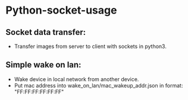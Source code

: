 # Python-socket-usage

## Socket data transfer:
* Transfer images from server to client with sockets in python3.

## Simple wake on lan:
* Wake device in local network from another device.
* Put mac address into wake_on_lan/mac_wakeup_addr.json in format: "FF:FF:FF:FF:FF:FF"